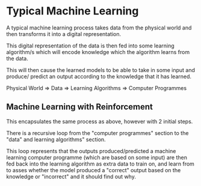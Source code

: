 # Typical Machine Learning 

A typical machine learning process takes data from the physical world and then transforms it into a digital representation. 

This digital representation of the data is then fed into some learning algorithm/s which will encode knowledge which the algorithm learns from the data. 

This will then cause the learned models to be able to take in some input and produce/ predict an output according to the knowledge that it has learned. 

Physical World => Data => Learning Algorithms => Computer Programmes

## Machine Learning with Reinforcement 

This encapsulates the same process as above, however with 2 initial steps.

There is a recursive loop from the "computer programmes" section to the "data" and learning algorithms" section. 

This loop represents that the outputs produced/predicted a machine learning computer programme (which are based on some input) are then fed back into the learning algorithm as extra data to train on, and learn from to asses whether the model produced a "correct" output based on the knowledge or "incorrect" and it should find out why. 

